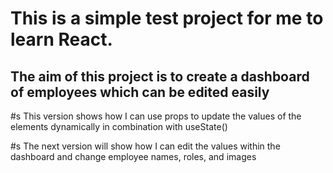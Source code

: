 # This is a simple test project for me to learn React.

## The aim of this project is to create a dashboard of employees which can be edited easily


#s This version shows how I can use props to update the values of the elements dynamically in combination with useState()

#s The next version will show how I can edit the values within the dashboard and change employee names, roles, and images